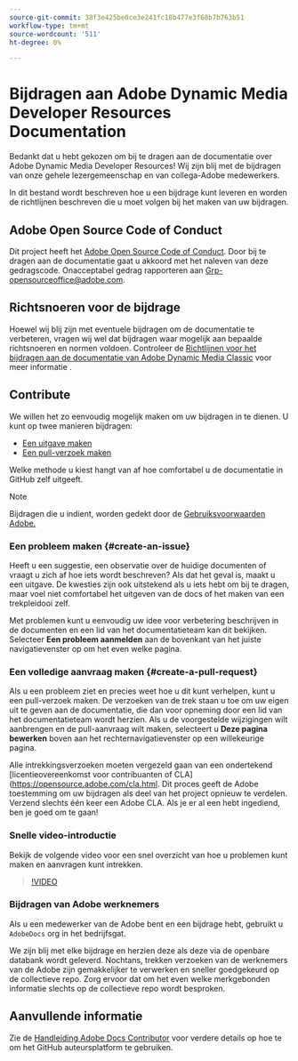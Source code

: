 ```yaml
---
source-git-commit: 38f3e425be0ce3e241fc18b477e3f68b7b763b51
workflow-type: tm+mt
source-wordcount: '511'
ht-degree: 0%

---
```

# Bijdragen aan Adobe Dynamic Media Developer Resources Documentation

Bedankt dat u hebt gekozen om bij te dragen aan de documentatie over Adobe Dynamic Media Developer Resources! Wij zijn blij met de bijdragen van onze gehele lezergemeenschap en van collega-Adobe medewerkers.

In dit bestand wordt beschreven hoe u een bijdrage kunt leveren en worden de richtlijnen beschreven die u moet volgen bij het maken van uw bijdragen.

## Adobe Open Source Code of Conduct

Dit project heeft het [Adobe Open Source Code of Conduct](code-of-conduct.md). Door bij te dragen aan de documentatie gaat u akkoord met het naleven van deze gedragscode. Onacceptabel gedrag rapporteren aan [Grp-opensourceoffice@adobe.com](mailto:Grp-opensourceoffice@adobe.com).

## Richtsnoeren voor de bijdrage

Hoewel wij blij zijn met eventuele bijdragen om de documentatie te verbeteren, vragen wij wel dat bijdragen waar mogelijk aan bepaalde richtsnoeren en normen voldoen. Controleer de [Richtlijnen voor het bijdragen aan de documentatie van Adobe Dynamic Media Classic](guidelines.md) voor meer informatie .

## Contribute

We willen het zo eenvoudig mogelijk maken om uw bijdragen in te dienen. U kunt op twee manieren bijdragen:

* [Een uitgave maken](#create-an-issue)
* [Een pull-verzoek maken](#create-a-pull-request)

Welke methode u kiest hangt van af hoe comfortabel u de documentatie in GitHub zelf uitgeeft.

>[!NOTE]
>
>Bijdragen die u indient, worden gedekt door de [Gebruiksvoorwaarden Adobe.](https://www.adobe.com/legal/terms.html)

### Een probleem maken {#create-an-issue}

Heeft u een suggestie, een observatie over de huidige documenten of vraagt u zich af hoe iets wordt beschreven? Als dat het geval is, maakt u een uitgave. De kwesties zijn ook uitstekend als u iets hebt om bij te dragen, maar voel niet comfortabel het uitgeven van de docs of het maken van een trekpleidooi zelf.

Met problemen kunt u eenvoudig uw idee voor verbetering beschrijven in de documenten en een lid van het documentatieteam kan dit bekijken. Selecteer **Een probleem aanmelden** aan de bovenkant van het juiste navigatievenster op om het even welke pagina.

### Een volledige aanvraag maken {#create-a-pull-request}

Als u een probleem ziet en precies weet hoe u dit kunt verhelpen, kunt u een pull-verzoek maken. De verzoeken van de trek staan u toe om uw eigen uit te geven aan de documentatie, die dan voor opneming door een lid van het documentatieteam wordt herzien. Als u de voorgestelde wijzigingen wilt aanbrengen en de pull-aanvraag wilt maken, selecteert u **Deze pagina bewerken** boven aan het rechternavigatievenster op een willekeurige pagina.

Alle intrekkingsverzoeken moeten vergezeld gaan van een ondertekend [licentieovereenkomst voor contribuanten of CLA](https://opensource.adobe.com/cla.html. Dit proces geeft de Adobe toestemming om uw bijdragen als deel van het project opnieuw te verdelen. Verzend slechts één keer een Adobe CLA. Als je er al een hebt ingediend, ben je goed om te gaan!

### Snelle video-introductie

Bekijk de volgende video voor een snel overzicht van hoe u problemen kunt maken en aanvragen kunt intrekken.

>[!VIDEO](https://video.tv.adobe.com/v/27069)

### Bijdragen van Adobe werknemers

Als u een medewerker van de Adobe bent en een bijdrage hebt, gebruikt u `AdobeDocs` org in het bedrijfsgat.

We zijn blij met elke bijdrage en herzien deze als deze via de openbare databank wordt geleverd. Nochtans, trekken verzoeken van de werknemers van de Adobe zijn gemakkelijker te verwerken en sneller goedgekeurd op de collectieve repo. Zorg ervoor dat om het even welke merkgebonden informatie slechts op de collectieve repo wordt besproken.

## Aanvullende informatie

Zie de [Handleiding Adobe Docs Contributor](https://experienceleague.adobe.com/docs/contributor/contributor-guide/introduction.html) voor verdere details op hoe te om het GitHub auteursplatform te gebruiken.
